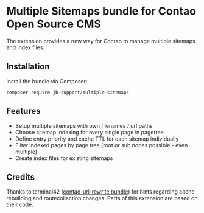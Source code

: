# Multiple Sitemaps bundle for Contao Open Source CMS

The extension provides a new way for Contao to manage multiple sitemaps and index files:

## Installation

Install the bundle via Composer:

```
composer require jb-support/multiple-sitemaps
```

## Features

- Setup multiple sitemaps with own filenames / url paths
- Choose sitemap indexing for every single page in pagetree
- Define entry priority and cache TTL for each sitemap individually
- Filter indexed pages by page tree (root or sub nodes possible - even multiple)
- Create index files for existing sitemaps

## Credits

Thanks to terminal42 ([contao-url-rewrite bundle](https://github.com/terminal42/contao-url-rewrite)) for hints regarding cache rebuilding and routecollection changes. Parts of this extension are based on their code.
